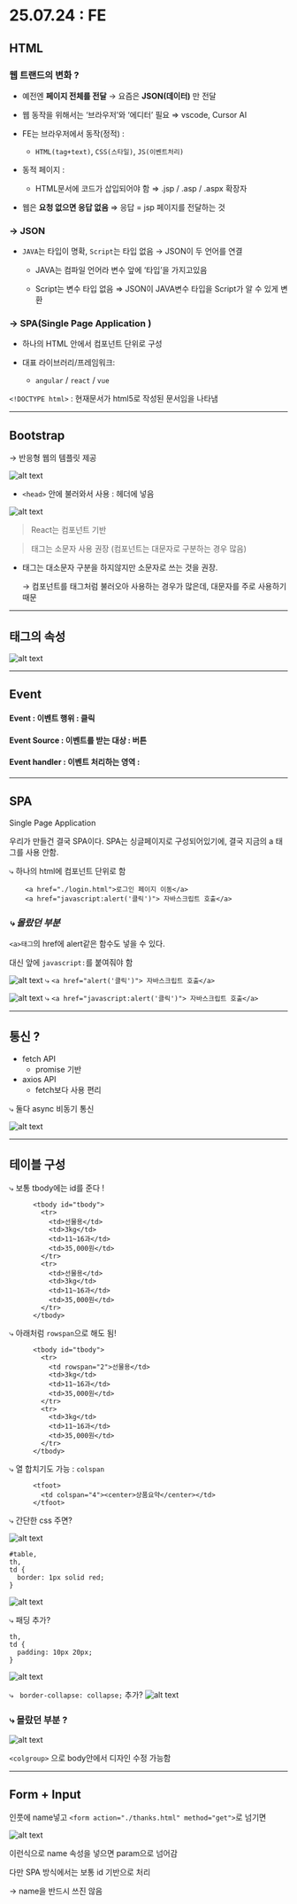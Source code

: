 # 25.07.24 : FE

## HTML

### 웹 트랜드의 변화 ?

- 예전엔 **페이지 전체를 전달** → 요즘은 **JSON(데이터)** 만 전달

- 웹 동작을 위해서는 ‘브라우저’와 ‘에디터’ 필요 ⇒ vscode, Cursor AI

- FE는 브라우저에서 동작(정적) :

  - `HTML(tag+text)`, `CSS(스타일)`, `JS(이벤트처리)`

- 동적 페이지 :

  - HTML문서에 코드가 삽입되어야 함 ⇒ .jsp / .asp / .aspx 확장자

- 웹은 **요청 없으면 응답 없음** ⇒ 응답 = jsp 페이지를 전달하는 것

### → JSON

- `JAVA`는 타입이 명확, `Script`는 타입 없음 → JSON이 두 언어를 연결

  - JAVA는 컴파일 언어라 변수 앞에 ‘타입’을 가지고있음

  - Script는 변수 타입 없음 ⇒ JSON이 JAVA변수 타입을 Script가 알 수 있게 변환

### → SPA(Single Page Application )

- 하나의 HTML 안에서 컴포넌트 단위로 구성

- 대표 라이브러리/프레임워크:
  - `angular` / `react` / `vue`

`<!DOCTYPE html>` : 현재문서가 html5로 작성된 문서임을 나타냄

---

## Bootstrap

→ 반응형 웹의 템플릿 제공

![alt text](image.png)

- `<head>` 안에 불러와서 사용 : 헤더에 넣음

![alt text](image-1.png)

> React는 컴포넌트 기반

> 태그는 소문자 사용 권장 (컴포넌트는 대문자로 구분하는 경우 많음)

- 태그는 대소문자 구분을 하지않지만 소문자로 쓰는 것을 권장.

  → 컴포넌트를 태그처럼 불러오아 사용하는 경우가 많은데, 대문자를 주로 사용하기 때문

---

## 태그의 속성

![alt text](image-3.png)

---

## Event

#### Event : 이벤트 행위 : 클릭

#### Event Source : 이벤트를 받는 대상 : 버튼

#### Event handler : 이벤트 처리하는 영역 :

---

## SPA

Single Page Application

우리가 만들건 결국 SPA이다. SPA는 싱글페이지로 구성되어있기에, 결국 지금의 a 태그를 사용 안함.

⤷ 하나의 html에 컴포넌트 단위로 함

```
    <a href="./login.html">로그인 페이지 이동</a>
    <a href="javascript:alert('클릭')"> 자바스크립트 호출</a>
```

### _⤷ 몰랐던 부분_

`<a>태그`의 href에 alert같은 함수도 넣을 수 있다.

대신 앞에 `javascript:`를 붙여줘야 함

![alt text](image-5.png)
⤷ `<a href="alert('클릭')"> 자바스크립트 호출</a>`

![alt text](image-4.png)
⤷ `<a href="javascript:alert('클릭')"> 자바스크립트 호출</a>`

---

## 통신 ?

- fetch API
  - promise 기반
- axios API
  - fetch보다 사용 편리

⤷ 둘다 async 비동기 통신

![alt text](image-6.png)

---

## 테이블 구성

⤷ 보통 tbody에는 id를 준다 !

```
      <tbody id="tbody">
        <tr>
          <td>선물용</td>
          <td>3kg</td>
          <td>11~16과</td>
          <td>35,000원</td>
        </tr>
        <tr>
          <td>선물용</td>
          <td>3kg</td>
          <td>11~16과</td>
          <td>35,000원</td>
        </tr>
      </tbody>
```

⤷ 아래처럼 `rowspan`으로 해도 됨!

```
      <tbody id="tbody">
        <tr>
          <td rowspan="2">선물용</td>
          <td>3kg</td>
          <td>11~16과</td>
          <td>35,000원</td>
        </tr>
        <tr>
          <td>3kg</td>
          <td>11~16과</td>
          <td>35,000원</td>
        </tr>
      </tbody>
```

⤷ 열 합치기도 가능 : `colspan`

```
      <tfoot>
        <td colspan="4"><center>상품요약</center></td>
      </tfoot>
```

⤷ 간단한 css 주면?

![alt text](image-8.png)

```
#table,
th,
td {
  border: 1px solid red;
}
```

![alt text](image-9.png)

⤷ 패딩 추가?

```
th,
td {
  padding: 10px 20px;
}
```

![alt text](image-10.png)

⤷ ` border-collapse: collapse;` 추가?
![alt text](image-11.png)

### ⤷ 몰랐던 부분 ?

![alt text](image-12.png)

`<colgroup>` 으로 body안에서 디자인 수정 가능함

---

## Form + Input

인풋에 name넣고 `<form action="./thanks.html" method="get">`로 넘기면

![alt text](image-13.png)

이런식으로 name 속성을 넣으면 param으로 넘어감

다만 SPA 방식에서는 보통 id 기반으로 처리

→ name을 반드시 쓰진 않음
